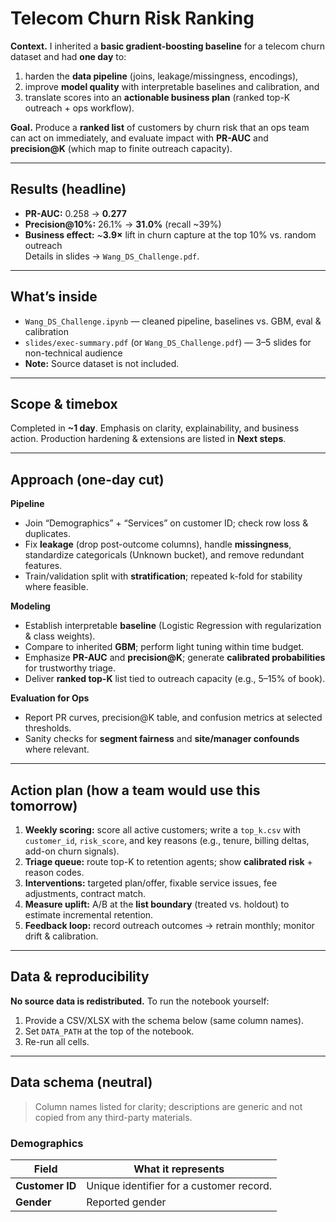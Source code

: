 # Telecom Churn Risk Ranking

**Context.** I inherited a **basic gradient-boosting baseline** for a telecom churn dataset and had **one day** to:
1) harden the **data pipeline** (joins, leakage/missingness, encodings),
2) improve **model quality** with interpretable baselines and calibration, and
3) translate scores into an **actionable business plan** (ranked top-K outreach + ops workflow).

**Goal.** Produce a **ranked list** of customers by churn risk that an ops team can act on immediately, and evaluate impact with **PR-AUC** and **precision@K** (which map to finite outreach capacity).

---

## Results (headline)
- **PR-AUC:** 0.258 → **0.277**  
- **Precision@10%:** 26.1% → **31.0%** (recall ~39%)  
- **Business effect:** ~**3.9×** lift in churn capture at the top 10% vs. random outreach  
Details in slides → `Wang_DS_Challenge.pdf`.

---

## What’s inside
- `Wang_DS_Challenge.ipynb` — cleaned pipeline, baselines vs. GBM, eval & calibration
- `slides/exec-summary.pdf` (or `Wang_DS_Challenge.pdf`) — 3–5 slides for non-technical audience
- **Note:** Source dataset is not included.

---

## Scope & timebox
Completed in **~1 day**. Emphasis on clarity, explainability, and business action. Production hardening & extensions are listed in **Next steps**.

---

## Approach (one-day cut)
**Pipeline**
- Join “Demographics” + “Services” on customer ID; check row loss & duplicates.
- Fix **leakage** (drop post-outcome columns), handle **missingness**, standardize categoricals (Unknown bucket), and remove redundant features.
- Train/validation split with **stratification**; repeated k-fold for stability where feasible.

**Modeling**
- Establish interpretable **baseline** (Logistic Regression with regularization & class weights).
- Compare to inherited **GBM**; perform light tuning within time budget.
- Emphasize **PR-AUC** and **precision@K**; generate **calibrated probabilities** for trustworthy triage.
- Deliver **ranked top-K** list tied to outreach capacity (e.g., 5–15% of book).

**Evaluation for Ops**
- Report PR curves, precision@K table, and confusion metrics at selected thresholds.
- Sanity checks for **segment fairness** and **site/manager confounds** where relevant.

---

## Action plan (how a team would use this tomorrow)
1. **Weekly scoring:** score all active customers; write a `top_k.csv` with `customer_id`, `risk_score`, and key reasons (e.g., tenure, billing deltas, add-on churn signals).
2. **Triage queue:** route top-K to retention agents; show **calibrated risk** + reason codes.
3. **Interventions:** targeted plan/offer, fixable service issues, fee adjustments, contract match.
4. **Measure uplift:** A/B at the **list boundary** (treated vs. holdout) to estimate incremental retention.
5. **Feedback loop:** record outreach outcomes → retrain monthly; monitor drift & calibration.

---

## Data & reproducibility
**No source data is redistributed.** To run the notebook yourself:
1. Provide a CSV/XLSX with the schema below (same column names).  
2. Set `DATA_PATH` at the top of the notebook.  
3. Re-run all cells.

---

## Data schema (neutral)
> Column names listed for clarity; descriptions are generic and not copied from any third-party materials.

### Demographics

| Field | What it represents |
|---|---|
| **Customer ID** | Unique identifier for a customer record. |
| **Gender** | Reported gender

